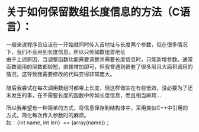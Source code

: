 # 关于如何保留数组长度信息的方法（C语言）：
  
  一般来说程序员应该在一开始就同时传入首地址与长度两个参数，但在很多情况下，我们不会用到长度信息，所以只传如数组首地址<br/>
  由于上述原因，当调整函数功能需要调整并需要长度信息时，只能新增参数。通常函数调用的层数都较短，直接增加即可，但我曾遇到嵌套了很多层且大面积调用的情况，这导致我需要修改的代码变得非常庞大。<br/>\
  随后我尝试在每次调用数组时都带上长度，但这样做实在有些低效，没必要为了还未发生的事，在不需要长度的函数中传如长度信息，而且相当麻烦...<br/>

  所以我希望有一种简单的方式，将信息保存到结构体中，采用类似C++中引用的方式，简化每次传入参数时的麻烦。<br/>
  如：（int name, int len）== (array(name))；<br/>

